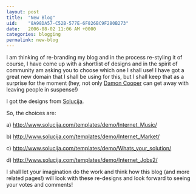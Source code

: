 ```yaml
---
layout: post
title:  "New Blog"
uid:	"8A98DA57-C52B-577E-6F826BC9F280B273"
date:   2006-08-02 11:06 AM +0000
categories: blogging
permalink: new-blog
---
```

I am thinking of re-branding my blog and in the process re-styling it of course, I have come up with a shortlist of designs and in the spirit of community am asking you to choose which one I shall use! I have got a great new domain that I shall be using for this, but I shall keep that as a surprise for the moment (hey, not only <a href="http://www.dcooper.org/blog/client/index.cfm?mode=entry&entry=CA4B686A-4E22-1671-58F4E17F09832C78">Damon Cooper</a> can get away with leaving people in suspense!)


I got the designs from <a href="http://www.solucija.com">Solucija</a>. 

So, the choices are:

a) <a href="http://www.solucija.com/templates/demo/Internet_Music/">http://www.solucija.com/templates/demo/Internet_Music/</a>

b) <a href="http://www.solucija.com/templates/demo/Internet_Market/">http://www.solucija.com/templates/demo/Internet_Market/</a>

c) <a href="http://www.solucija.com/templates/demo/Whats_your_solution/">http://www.solucija.com/templates/demo/Whats_your_solution/</a>

d) <a href="http://www.solucija.com/templates/demo/Internet_Jobs2/">http://www.solucija.com/templates/demo/Internet_Jobs2/</a>


I shall let your imagination do the work and think how this blog (and more related pages!) will look with these re-designs and look forward to seeing your votes and comments!